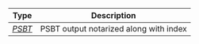|         Type          |              Description               |
| :-------------------: | :------------------------------------: |
| [*PSBT*](types/#psbt) | PSBT output notarized along with index |
